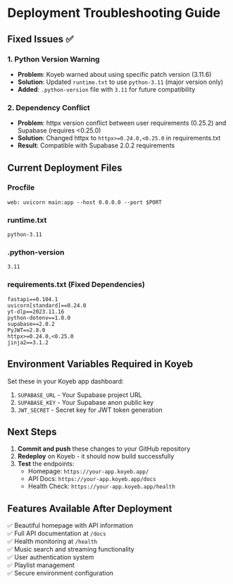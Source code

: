 # Deployment Troubleshooting Guide

## Fixed Issues ✅

### 1. Python Version Warning
- **Problem**: Koyeb warned about using specific patch version (3.11.6)
- **Solution**: Updated `runtime.txt` to use `python-3.11` (major version only)
- **Added**: `.python-version` file with `3.11` for future compatibility

### 2. Dependency Conflict 
- **Problem**: httpx version conflict between user requirements (0.25.2) and Supabase (requires <0.25.0)
- **Solution**: Changed httpx to `httpx>=0.24.0,<0.25.0` in requirements.txt
- **Result**: Compatible with Supabase 2.0.2 requirements

## Current Deployment Files

### Procfile
```
web: uvicorn main:app --host 0.0.0.0 --port $PORT
```

### runtime.txt
```
python-3.11
```

### .python-version
```
3.11
```

### requirements.txt (Fixed Dependencies)
```
fastapi==0.104.1
uvicorn[standard]==0.24.0
yt-dlp==2023.11.16
python-dotenv==1.0.0
supabase==2.0.2
PyJWT==2.8.0
httpx>=0.24.0,<0.25.0
jinja2==3.1.2
```

## Environment Variables Required in Koyeb

Set these in your Koyeb app dashboard:

1. `SUPABASE_URL` - Your Supabase project URL
2. `SUPABASE_KEY` - Your Supabase anon public key  
3. `JWT_SECRET` - Secret key for JWT token generation

## Next Steps

1. **Commit and push** these changes to your GitHub repository
2. **Redeploy** on Koyeb - it should now build successfully
3. **Test** the endpoints:
   - Homepage: `https://your-app.koyeb.app/`
   - API Docs: `https://your-app.koyeb.app/docs`
   - Health Check: `https://your-app.koyeb.app/health`

## Features Available After Deployment

✅ Beautiful homepage with API information  
✅ Full API documentation at `/docs`  
✅ Health monitoring at `/health`  
✅ Music search and streaming functionality  
✅ User authentication system  
✅ Playlist management  
✅ Secure environment configuration
